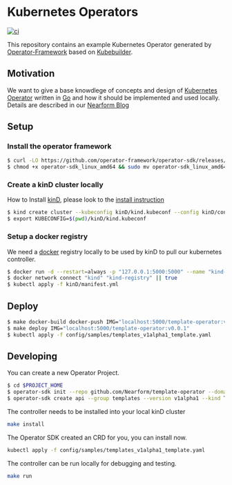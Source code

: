 # Kubernetes Operators

[![ci](https://github.com/nearform/web-dev-perf/actions/workflows/ci.yml/badge.svg)](https://github.com/nearform/web-dev-perf/actions/workflows/ci.yml)

This repository contains an example Kubernetes Operator generated by [Operator-Framework](https://operatorframework.io/) based on [Kubebuilder](https://kubebuilder.io/).

## Motivation

We want to give a base knowdlege of concepts and design of [Kubernetes Operator]() written in [Go]() and how it should be implemented and used locally.
Details are described in our [Nearform Blog](https://www.nearform.com/blog/)


## Setup

### Install the operator framework
```bash
$ curl -LO https://github.com/operator-framework/operator-sdk/releases/download/v1.8.0/operator-sdk_linux_amd64
$ chmod +x operator-sdk_linux_amd64 && sudo mv operator-sdk_linux_amd64 /usr/local/bin/operator-sdk
```

### Create a kinD cluster locally

How to Install [kinD](https://kind.sigs.k8s.io/), please look to the [install instruction](https://kind.sigs.k8s.io/docs/user/quick-start/#installation)

```bash
$ kind create cluster --kubeconfig kinD/kind.kubeconf --config kinD/config.yml
$ export KUBECONFIG=$(pwd)/kinD/kind.kubeconf
```

### Setup a docker registry

We need a [docker](https://docs.docker.com/engine/install/) registry locally to be used by kinD to pull our kubernetes controller.
```bash
$ docker run -d --restart=always -p "127.0.0.1:5000:5000" --name "kind-registry" registry:2
$ docker network connect "kind" "kind-registry" || true
$ kubectl apply -f kinD/manifest.yml
```

## Deploy

```bash
$ make docker-build docker-push IMG="localhost:5000/template-operator:v0.0.1"
$ make deploy IMG="localhost:5000/template-operator:v0.0.1"
$ kubectl apply -f config/samples/templates_v1alpha1_template.yaml
```

## Developing

You can create a new Operator Project.

```bash
$ cd $PROJECT_HOME
$ operator-sdk init --repo github.com/Nearform/template-operator --domain template-operator.nearform.com
$ operator-sdk create api --group templates --version v1alpha1 --kind Template --resource --controller
```

The controller needs to be installed into your local kinD cluster
```bash
make install
```

The Operator SDK created an CRD for you, you can install now.
```bash
kubectl apply -f config/samples/templates_v1alpha1_template.yaml
```

The controller can be run locally for debugging and testing.
```bash
make run 
```